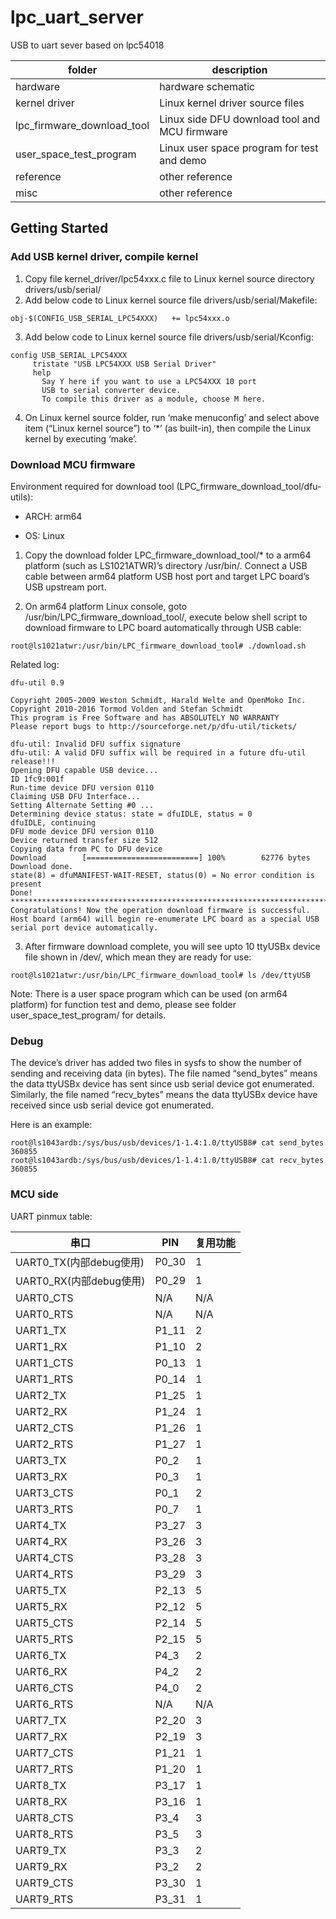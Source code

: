 # lpc_uart_server

USB to uart sever based on lpc54018

| folder                     | description                                   |
| -------------------------- | --------------------------------------------- |
| hardware                   | hardware schematic                            |
| kernel driver              | Linux kernel driver source files              |
| lpc_firmware_download_tool | Linux side DFU download tool and MCU firmware |
| user_space_test_program    | Linux user space program for test and demo    |
| reference                  | other reference                               |
| misc                       | other reference                               |



## Getting Started

### Add USB kernel driver, compile kernel

1. Copy file kernel_driver/lpc54xxx.c file to Linux kernel source directory drivers/usb/serial/
2. Add below code to Linux kernel source file drivers/usb/serial/Makefile:

`obj-$(CONFIG_USB_SERIAL_LPC54XXX)   += lpc54xxx.o`

3. Add below code to Linux kernel source file drivers/usb/serial/Kconfig:

```
config USB_SERIAL_LPC54XXX
     tristate "USB LPC54XXX USB Serial Driver"
     help
       Say Y here if you want to use a LPC54XXX 10 port
       USB to serial converter device.
       To compile this driver as a module, choose M here.

```

4. On Linux kernel source folder, run ‘make menuconfig’ and select above item (“Linux kernel source”) to ‘*’ (as built-in), then compile the Linux kernel by executing ‘make’.

### Download MCU firmware

Environment required for download tool (LPC_firmware_download_tool/dfu-utils):

* ARCH:  arm64

* OS:    Linux

1. Copy the download folder  LPC_firmware_download_tool/*  to a arm64 platform (such as LS1021ATWR)’s directory /usr/bin/. Connect a USB cable between arm64 platform USB host port and target LPC board’s USB upstream port.

2. On arm64 platform Linux console, goto /usr/bin/LPC_firmware_download_tool/, execute below shell script to download firmware to LPC board automatically through USB cable:

   

```
root@ls1021atwr:/usr/bin/LPC_firmware_download_tool# ./download.sh
```

Related log:

```
dfu-util 0.9

Copyright 2005-2009 Weston Schmidt, Harald Welte and OpenMoko Inc.
Copyright 2010-2016 Tormod Volden and Stefan Schmidt
This program is Free Software and has ABSOLUTELY NO WARRANTY
Please report bugs to http://sourceforge.net/p/dfu-util/tickets/

dfu-util: Invalid DFU suffix signature
dfu-util: A valid DFU suffix will be required in a future dfu-util release!!!
Opening DFU capable USB device...
ID 1fc9:001f
Run-time device DFU version 0110
Claiming USB DFU Interface...
Setting Alternate Setting #0 ...
Determining device status: state = dfuIDLE, status = 0
dfuIDLE, continuing
DFU mode device DFU version 0110
Device returned transfer size 512
Copying data from PC to DFU device
Download        [=========================] 100%        62776 bytes
Download done.
state(8) = dfuMANIFEST-WAIT-RESET, status(0) = No error condition is present
Done!
************************************************************************************************
Congratulations! Now the operation download firmware is successful. Host board (arm64) will begin re-enumerate LPC board as a special USB serial port device automatically.
```

3. After firmware download complete, you will see upto 10 ttyUSBx device file shown in /dev/, which mean they are ready for use:

```
root@ls1021atwr:/usr/bin/LPC_firmware_download_tool# ls /dev/ttyUSB
```



Note: There is a user space program which can be used (on arm64 platform) for function test and demo, please see folder user_space_test_program/ for details.



### Debug

The device’s driver has added two files in sysfs to show the number of sending and receiving data (in bytes). The file named “send_bytes” means the data ttyUSBx device has sent since usb serial device got enumerated. Similarly, the file named “recv_bytes” means the data ttyUSBx device have received since usb serial device got enumerated.



Here is an example:

```
root@ls1043ardb:/sys/bus/usb/devices/1-1.4:1.0/ttyUSB8# cat send_bytes
360855
root@ls1043ardb:/sys/bus/usb/devices/1-1.4:1.0/ttyUSB8# cat recv_bytes
360855

```



### MCU side

UART pinmux table:

| 串口                    | PIN   | 复用功能 |
| ----------------------- | ----- | -------- |
| UART0_TX(内部debug使用) | P0_30 | 1        |
| UART0_RX(内部debug使用) | P0_29 | 1        |
| UART0_CTS               | N/A   | N/A      |
| UART0_RTS               | N/A   | N/A      |
| UART1_TX                | P1_11 | 2        |
| UART1_RX                | P1_10 | 2        |
| UART1_CTS               | P0_13 | 1        |
| UART1_RTS               | P0_14 | 1        |
| UART2_TX                | P1_25 | 1        |
| UART2_RX                | P1_24 | 1        |
| UART2_CTS               | P1_26 | 1        |
| UART2_RTS               | P1_27 | 1        |
| UART3_TX                | P0_2  | 1        |
| UART3_RX                | P0_3  | 1        |
| UART3_CTS               | P0_1  | 2        |
| UART3_RTS               | P0_7  | 1        |
| UART4_TX                | P3_27 | 3        |
| UART4_RX                | P3_26 | 3        |
| UART4_CTS               | P3_28 | 3        |
| UART4_RTS               | P3_29 | 3        |
| UART5_TX                | P2_13 | 5        |
| UART5_RX                | P2_12 | 5        |
| UART5_CTS               | P2_14 | 5        |
| UART5_RTS               | P2_15 | 5        |
| UART6_TX                | P4_3  | 2        |
| UART6_RX                | P4_2  | 2        |
| UART6_CTS               | P4_0  | 2        |
| UART6_RTS               | N/A   | N/A      |
| UART7_TX                | P2_20 | 3        |
| UART7_RX                | P2_19 | 3        |
| UART7_CTS               | P1_21 | 1        |
| UART7_RTS               | P1_20 | 1        |
| UART8_TX                | P3_17 | 1        |
| UART8_RX                | P3_16 | 1        |
| UART8_CTS               | P3_4  | 3        |
| UART8_RTS               | P3_5  | 3        |
| UART9_TX                | P3_3  | 2        |
| UART9_RX                | P3_2  | 2        |
| UART9_CTS               | P3_30 | 1        |
| UART9_RTS               | P3_31 | 1        |

